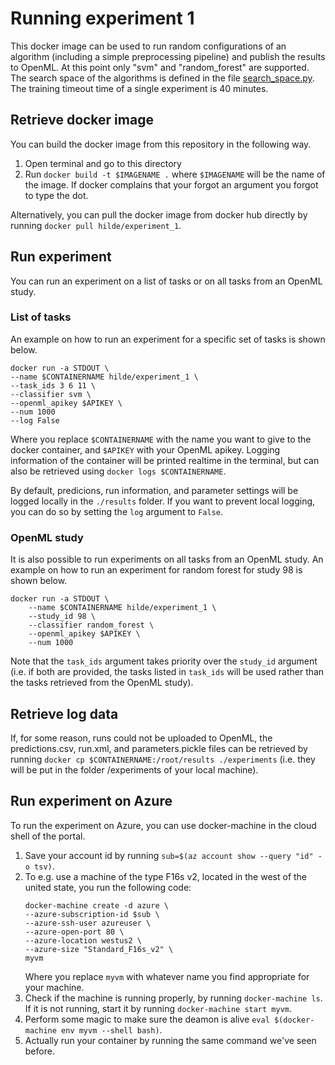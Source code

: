 # Running experiment 1
This docker image can be used to run random configurations of an algorithm (including a simple preprocessing pipeline) and publish the results to OpenML. At this point only "svm" and "random_forest" are supported. The search space of the algorithms is defined in the file [search_space.py](hyperimp/study/search_space.py). The training timeout time of a single experiment is 40 minutes.

## Retrieve docker image
You can build the docker image from this repository in the following way.
1. Open terminal and go to this directory
2. Run `docker build -t $IMAGENAME .` where `$IMAGENAME` will be the name of the image. If docker complains that your forgot an argument you forgot to type the dot.

Alternatively, you can pull the docker image from docker hub directly by running `docker pull hilde/experiment_1`.

## Run experiment
You can run an experiment on a list of tasks or on all tasks from an OpenML study.

### List of tasks
An example on how to run an experiment for a specific set of tasks is shown below.
```
docker run -a STDOUT \
--name $CONTAINERNAME hilde/experiment_1 \
--task_ids 3 6 11 \
--classifier svm \
--openml_apikey $APIKEY \
--num 1000
--log False
```
Where you replace `$CONTAINERNAME` with the name you want to give to the docker container, and `$APIKEY` with your OpenML apikey. Logging information of the container will be printed realtime in the terminal, but can also be retrieved using `docker logs $CONTAINERNAME`.

By default, predicions, run information, and parameter settings will be logged locally in the `./results` folder. If you want to prevent local logging, you can do so by  setting the `log` argument to `False`.

### OpenML study
It is also possible to run experiments on all tasks from an OpenML study. An example on how to run an experiment for random forest for study 98 is shown below.
```
docker run -a STDOUT \
    --name $CONTAINERNAME hilde/experiment_1 \
    --study_id 98 \
    --classifier random_forest \
    --openml_apikey $APIKEY \
    --num 1000
```
Note that the `task_ids` argument takes priority over the `study_id` argument (i.e. if both are provided, the tasks listed in `task_ids` will be used rather than the tasks retrieved from the OpenML study).

## Retrieve log data
If, for some reason, runs could not be uploaded to OpenML, the predictions.csv, run.xml, and parameters.pickle files can be retrieved by running `docker cp $CONTAINERNAME:/root/results ./experiments` (i.e. they will be put in the folder /experiments of your local machine).

## Run experiment on Azure
To run the experiment on Azure, you can use docker-machine in the cloud shell of the portal.

1. Save your account id by running `sub=$(az account show --query "id" -o tsv)`.
2. To e.g. use a machine of the type F16s v2, located in the west of the united state, you run the following code:
    ```
    docker-machine create -d azure \
    --azure-subscription-id $sub \
    --azure-ssh-user azureuser \
    --azure-open-port 80 \
    --azure-location westus2 \
    --azure-size "Standard_F16s_v2" \
    myvm
    ```
    Where you replace `myvm` with whatever name you find appropriate for your machine.
3. Check if the machine is running properly, by running `docker-machine ls`. If it is not running, start it by running `docker-machine start myvm`.
4. Perform some magic to make sure the deamon is alive `eval $(docker-machine env myvm --shell bash)`.
5. Actually run your container by running the same command we've seen before.

